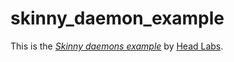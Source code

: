 # skinny_daemon_example

This is the
[*Skinny daemons example*](http://labs.headlondon.com/2010/07/skinny-daemons/)
by [Head Labs](http://labs.headlondon.com/).

